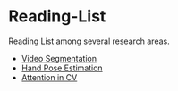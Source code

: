 # Reading-List
Reading List among several research areas.
+ [Video Segmentation][1]
+ [Hand Pose Estimation][2]
+ [Attention in CV][3]

[1]:	./VideoSegmentation.md
[2]:	HandPoseEstimation.md
[3]:	Attention%20in%20CV.md